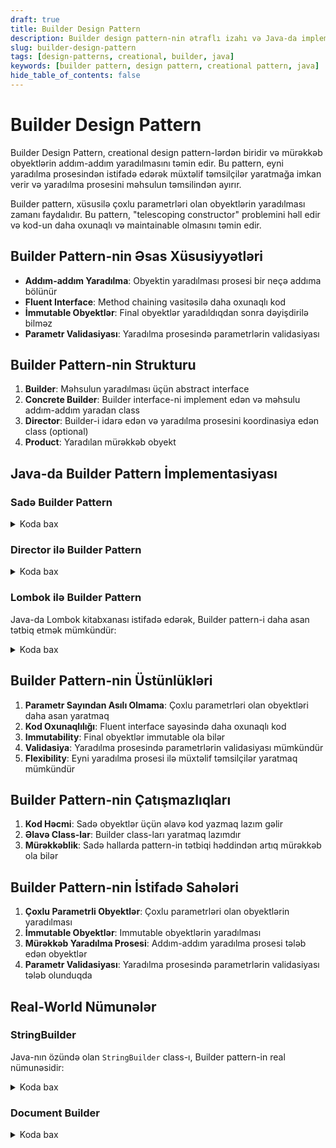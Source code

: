 ```yaml
---
draft: true
title: Builder Design Pattern
description: Builder design pattern-nin ətraflı izahı və Java-da implementasiyası
slug: builder-design-pattern
tags: [design-patterns, creational, builder, java]
keywords: [builder pattern, design pattern, creational pattern, java]
hide_table_of_contents: false
---
```


# Builder Design Pattern


Builder Design Pattern, creational design pattern-lərdən biridir və mürəkkəb obyektlərin addım-addım yaradılmasını təmin edir. Bu pattern, eyni yaradılma prosesindən istifadə edərək müxtəlif təmsilçilər yaratmağa imkan verir və yaradılma prosesini məhsulun təmsilindən ayırır.

Builder pattern, xüsusilə çoxlu parametrləri olan obyektlərin yaradılması zamanı faydalıdır. Bu pattern, "telescoping constructor" problemini həll edir və kod-un daha oxunaqlı və maintainable olmasını təmin edir.

## Builder Pattern-nin Əsas Xüsusiyyətləri

- **Addım-addım Yaradılma**: Obyektin yaradılması prosesi bir neçə addıma bölünür
- **Fluent Interface**: Method chaining vasitəsilə daha oxunaqlı kod
- **İmmutable Obyektlər**: Final obyektlər yaradıldıqdan sonra dəyişdirilə bilməz
- **Parametr Validasiyası**: Yaradılma prosesində parametrlərin validasiyası

## Builder Pattern-nin Strukturu

1. **Builder**: Məhsulun yaradılması üçün abstract interface
2. **Concrete Builder**: Builder interface-ni implement edən və məhsulu addım-addım yaradan class
3. **Director**: Builder-i idarə edən və yaradılma prosesini koordinasiya edən class (optional)
4. **Product**: Yaradılan mürəkkəb obyekt

## Java-da Builder Pattern İmplementasiyası

### Sadə Builder Pattern


<details>
<summary>Koda bax</summary>

```java
// Product class
class House {
    private String foundation;
    private String structure;
    private String roof;
    private String interior;

    private House() {}

    @Override
    public String toString() {
        return "House with " + foundation + ", " + structure + ", " + roof + ", and " + interior;
    }

    // Static Builder class
    static class Builder {
        private House house;

        public Builder() {
            house = new House();
        }

        public Builder buildFoundation(String foundation) {
            house.foundation = foundation;
            return this;
        }

        public Builder buildStructure(String structure) {
            house.structure = structure;
            return this;
        }

        public Builder buildRoof(String roof) {
            house.roof = roof;
            return this;
        }

        public Builder buildInterior(String interior) {
            house.interior = interior;
            return this;
        }

        public House build() {
            return house;
        }
    }
}

// Client code
public class BuilderExample {
    public static void main(String[] args) {
        House house = new House.Builder()
                .buildFoundation("Concrete Foundation")
                .buildStructure("Brick Structure")
                .buildRoof("Wooden Roof")
                .buildInterior("Modern Interior")
                .build();

        System.out.println(house);
    }
}
```
</details>

### Director ilə Builder Pattern


<details>
<summary>Koda bax</summary>

```java
// Product
class Computer {
    private String cpu;
    private String ram;
    private String storage;
    private String gpu;
    private String operatingSystem;

    @Override
    public String toString() {
        return "Computer [CPU=" + cpu + ", RAM=" + ram + ", Storage=" + storage + 
               ", GPU=" + gpu + ", OS=" + operatingSystem + "]";
    }

    // Builder interface
    interface Builder {
        Builder setCPU(String cpu);
        Builder setRAM(String ram);
        Builder setStorage(String storage);
        Builder setGPU(String gpu);
        Builder setOperatingSystem(String os);
        Computer build();
    }

    // Concrete Builder
    static class ComputerBuilder implements Builder {
        private Computer computer;

        public ComputerBuilder() {
            computer = new Computer();
        }

        @Override
        public Builder setCPU(String cpu) {
            computer.cpu = cpu;
            return this;
        }

        @Override
        public Builder setRAM(String ram) {
            computer.ram = ram;
            return this;
        }

        @Override
        public Builder setStorage(String storage) {
            computer.storage = storage;
            return this;
        }

        @Override
        public Builder setGPU(String gpu) {
            computer.gpu = gpu;
            return this;
        }

        @Override
        public Builder setOperatingSystem(String os) {
            computer.operatingSystem = os;
            return this;
        }

        @Override
        public Computer build() {
            return computer;
        }
    }
}

// Director
class ComputerDirector {
    private Computer.Builder builder;

    public ComputerDirector(Computer.Builder builder) {
        this.builder = builder;
    }

    public Computer buildGamingComputer() {
        return builder
                .setCPU("Intel Core i9")
                .setRAM("32GB DDR4")
                .setStorage("2TB SSD")
                .setGPU("NVIDIA RTX 3080")
                .setOperatingSystem("Windows 11")
                .build();
    }

    public Computer buildOfficeComputer() {
        return builder
                .setCPU("Intel Core i5")
                .setRAM("16GB DDR4")
                .setStorage("512GB SSD")
                .setGPU("Integrated Graphics")
                .setOperatingSystem("Windows 10")
                .build();
    }
}

// Client code
public class DirectorBuilderExample {
    public static void main(String[] args) {
        Computer.Builder builder = new Computer.ComputerBuilder();
        ComputerDirector director = new ComputerDirector(builder);

        Computer gamingComputer = director.buildGamingComputer();
        System.out.println("Gaming Computer: " + gamingComputer);

        Computer officeComputer = director.buildOfficeComputer();
        System.out.println("Office Computer: " + officeComputer);
    }
}
```
</details>

### Lombok ilə Builder Pattern

Java-da Lombok kitabxanası istifadə edərək, Builder pattern-i daha asan tətbiq etmək mümkündür:


<details>
<summary>Koda bax</summary>

```java
import lombok.Builder;
import lombok.ToString;

@Builder
@ToString
public class Person {
    private String firstName;
    private String lastName;
    private int age;
    private String address;
    private String phoneNumber;
    private String email;
}

// Client code
public class LombokBuilderExample {
    public static void main(String[] args) {
        Person person = Person.builder()
                .firstName("John")
                .lastName("Doe")
                .age(30)
                .address("123 Main St")
                .phoneNumber("555-1234")
                .email("john.doe@example.com")
                .build();

        System.out.println(person);
    }
}
```
</details>

## Builder Pattern-nin Üstünlükləri

1. **Parametr Sayından Asılı Olmama**: Çoxlu parametrləri olan obyektləri daha asan yaratmaq
2. **Kod Oxunaqlılığı**: Fluent interface sayəsində daha oxunaqlı kod
3. **Immutability**: Final obyektlər immutable ola bilər
4. **Validasiya**: Yaradılma prosesində parametrlərin validasiyası mümkündür
5. **Flexibility**: Eyni yaradılma prosesi ilə müxtəlif təmsilçilər yaratmaq mümkündür

## Builder Pattern-nin Çatışmazlıqları

1. **Kod Həcmi**: Sadə obyektlər üçün əlavə kod yazmaq lazım gəlir
2. **Əlavə Class-lar**: Builder class-ları yaratmaq lazımdır
3. **Mürəkkəblik**: Sadə hallarda pattern-in tətbiqi həddindən artıq mürəkkəb ola bilər

## Builder Pattern-nin İstifadə Sahələri

1. **Çoxlu Parametrli Obyektlər**: Çoxlu parametrləri olan obyektlərin yaradılması
2. **İmmutable Obyektlər**: Immutable obyektlərin yaradılması
3. **Mürəkkəb Yaradılma Prosesi**: Addım-addım yaradılma prosesi tələb edən obyektlər
4. **Parametr Validasiyası**: Yaradılma prosesində parametrlərin validasiyası tələb olunduqda

## Real-World Nümunələr

### StringBuilder

Java-nın özündə olan `StringBuilder` class-ı, Builder pattern-in real nümunəsidir:


<details>
<summary>Koda bax</summary>

```java
public class StringBuilderExample {
    public static void main(String[] args) {
        StringBuilder builder = new StringBuilder();
        String result = builder.append("Hello")
                           .append(" ")
                           .append("World")
                           .append("!")
                           .toString();
        System.out.println(result); // Hello World!
    }
}
```
</details>

### Document Builder


<details>
<summary>Koda bax</summary>

```java
class Document {
    private String title;
    private String content;
    private String author;
    private String[] tags;
    private LocalDate creationDate;

    private Document() {}

    @Override
    public String toString() {
        return "Document [Title=" + title + ", Author=" + author + 
               ", Creation Date=" + creationDate + ", Tags=" + Arrays.toString(tags) + 
               ", Content=" + (content.length() > 20 ? content.substring(0, 20) + "..." : content) + "]";
    }

    static class Builder {
        private Document document;

        public Builder() {
            document = new Document();
            document.creationDate = LocalDate.now(); // Default value
        }

        public Builder withTitle(String title) {
            document.title = title;
            return this;
        }

        public Builder withContent(String content) {
            document.content = content;
            return this;
        }

        public Builder withAuthor(String author) {
            document.author = author;
            return this;
        }

        public Builder withTags(String... tags) {
            document.tags = tags;
            return this;
        }

        public Builder withCreationDate(LocalDate date) {
            document.creationDate = date;
            return this;
        }

        public Document build() {
            // Validation
            if (document.title == null || document.title.isEmpty()) {
                throw new IllegalStateException("Title cannot be empty");
            }
            if (document.content == null) {
                document.content = "";
            }
            return document;
        }
    }
}

// Client code
public class DocumentBuilderExample {
    public static void main(String[] args) {
        Document document = new Document.Builder()
                .withTitle("Builder Pattern")
                .withAuthor("John Doe")
                .withContent("This is a document about the Builder pattern in Java.")
                .withTags("design-pattern", "java", "builder")
                .build();

        System.out.println(document);
    }
}
```
</details>


